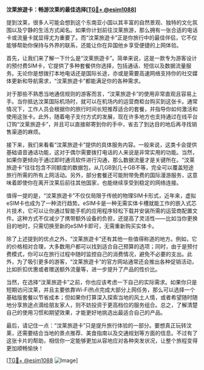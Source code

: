 **汶萊旅遊卡：畅游汶莱的最佳选择[[TG💪+ @esim1088](https://t.me/s/esim1088)]**

提到汶莱，很多人可能会想到这个东南亚小国以其丰富的自然景观、独特的文化氛围以及宁静的生活方式闻名。如果你计划前往汶莱旅游，那么拥有一张合适的电话卡或流量卡就显得尤为重要了。而“汶莱旅遊卡”正是你旅行中的最佳伴侣，它不仅能够帮助你保持与外界的联系，还能让你在异国他乡享受便捷的上网体验。

首先，让我们来了解一下什么是“汶莱旅遊卡”。简单来说，这是一款专为游客设计的预付费SIM卡，它提供了多种套餐供你选择，包括通话、短信以及数据流量服务。无论你是想拨打本地电话还是国际长途，亦或是需要高速网络支持你的社交媒体更新和导航需求，“汶莱旅遊卡”都能满足你的各种需求。

对于那些不熟悉当地通信规则的游客而言，“汶莱旅遊卡”的使用非常直观且容易上手。当你抵达汶莱国际机场时，就可以在机场内的运营商柜台购买到这张卡。通常情况下，工作人员会根据你的旅行时间长短推荐适合的套餐，并指导你如何激活和使用这张卡。此外，随着电子支付方式的发展，现在许多地方也支持通过在线平台订购“汶莱旅遊卡”，并且可以直接邮寄到你的手中，省去了到达目的地后再寻找销售渠道的麻烦。

接下来，我们来看看“汶莱旅遊卡”提供的具体服务内容。一般来说，这类卡会提供基础语音通话功能，这对于偶尔需要拨打电话的人来说是非常实用的功能。当然，如果你更倾向于通过即时通讯软件进行沟通，那么数据流量才是关键所在。“汶莱旅遊卡”往往包含不同额度的数据包，从几GB到几十GB不等，完全可以覆盖短途旅行所需的所有上网活动。另外，部分套餐还可能附带免费的国际漫游服务，这意味着即使你在离开汶莱后前往其他国家，也能继续享受到稳定的网络连接。

值得一提的是，“汶莱旅遊卡”不仅仅局限于传统的物理SIM卡形式，近年来，虚拟eSIM卡也成为了一种流行趋势。eSIM卡是一种无需实体卡槽就能工作的嵌入式芯片技术，它可以让你通过智能手机的应用程序轻松下载并安装所需的运营商配置文件。这种方式不仅减少了携带额外设备的负担，还提高了灵活性——比如当你更换目的地时，只需切换至新的eSIM卡即可，无需重新购买实体卡。

除了上述提到的优点之外，“汶莱旅遊卡”还有其他一些值得称道的地方。例如，它的价格相对合理，大多数用户都可以找到适合自己预算的选项；同时，由于是预付费模式，你可以在旅行过程中随时监控自己的消费情况，避免不必要的支出。此外，为了吸引更多的游客，“汶莱旅遊卡”的官方网站通常还会推出各种促销活动，比如折扣优惠或者赠送额外流量等，进一步提升了产品的性价比。

当然，在选择“汶莱旅遊卡”之前，你也应该考虑一下自己的实际需求。如果你只是短期访问汶莱，并且主要依靠Wi-Fi热点完成大部分上网任务，那么可以选择一个基础版套餐以节省成本；但如果你打算深入探索当地的风土人情，或者希望随时随地分享旅途点滴给朋友家人，则不妨投资于更高档位的服务组合。总之，了解清楚自己的使用习惯和期望效果，才能更好地挑选出最适合自己的产品。

最后，请记住一点：“汶莱旅遊卡”只是提升旅行体验的一部分。要想真正玩转汶莱，还需要结合当地的景点推荐、美食指南以及交通规划等方面的信息。不过有了这张卡片的帮助，相信你一定能够更加从容地应对各种突发状况，让整个旅程变得更加顺畅愉快！

[[TG💪+ @esim1088](https://t.me/s/esim1088) ![Image](https://i.postimg.cc/4NQfJmqS/Snipaste-2025-05-13-00-14-12.png)]